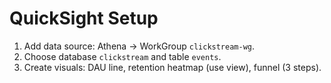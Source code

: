 # QuickSight Setup
1. Add data source: Athena -> WorkGroup `clickstream-wg`.
2. Choose database `clickstream` and table `events`.
3. Create visuals: DAU line, retention heatmap (use view), funnel (3 steps).
